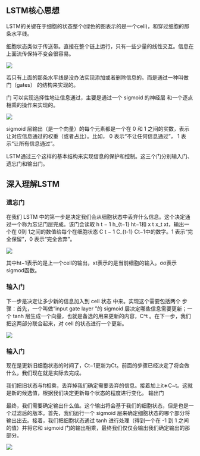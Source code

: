 ## LSTM核心思想

LSTM的关键在于细胞的状态整个(绿色的图表示的是一个cell)，和穿过细胞的那条水平线。

细胞状态类似于传送带。直接在整个链上运行，只有一些少量的线性交互。信息在上面流传保持不变会很容易。

![](https://ai-studio-static-online.cdn.bcebos.com/51bfe1b857c84fedafb72459bbc41231dc2ae6b287a743049e6cc9b2f4979408)


若只有上面的那条水平线是没办法实现添加或者删除信息的。而是通过一种叫做 门（gates） 的结构来实现的。

门 可以实现选择性地让信息通过，主要是通过一个 sigmoid 的神经层 和一个逐点相乘的操作来实现的。

![](https://ai-studio-static-online.cdn.bcebos.com/1db106f564f74cff98f10e4dc9f6d37522de89127ae245b9a29152a4048eec04)



sigmoid 层输出（是一个向量）的每个元素都是一个在 0 和 1 之间的实数，表示让对应信息通过的权重（或者占比）。比如， 0 表示“不让任何信息通过”， 1 表示“让所有信息通过”。

LSTM通过三个这样的基本结构来实现信息的保护和控制。这三个门分别输入门、遗忘门和输出门。
## 深入理解LSTM
### 遗忘门

在我们 LSTM 中的第一步是决定我们会从细胞状态中丢弃什么信息。这个决定通过一个称为忘记门层完成。该门会读取 h t − 1 h_{t−1} ht−1​和 x t x_t xt​，输出一个在 0到 1之间的数值给每个在细胞状态 C t − 1 C_{t-1} Ct−1​中的数字。1 表示“完全保留”，0 表示“完全舍弃”。

![](https://ai-studio-static-online.cdn.bcebos.com/086848434ae7446787394772f92d4bee6604345c26484cc69a7237683b359333)


其中ht−1表示的是上一个cell的输出，xt表示的是当前细胞的输入。σσ表示sigmod函数。
### 输入门

下一步是决定让多少新的信息加入到 cell 状态 中来。实现这个需要包括两个 步骤：首先，一个叫做“input gate layer ”的 sigmoid 层决定哪些信息需要更新；一个 tanh 层生成一个向量，也就是备选的用来更新的内容，C^t 。在下一步，我们把这两部分联合起来，对 cell 的状态进行一个更新。

![](https://ai-studio-static-online.cdn.bcebos.com/9595b31b4bbb47b29cdc75316a4073ddaccb5892a65140fc8f28e6b50e4f0d3b)


### 输入门

现在是更新旧细胞状态的时间了，Ct−1更新为Ct。前面的步骤已经决定了将会做什么，我们现在就是实际去完成。

我们把旧状态与ft相乘，丢弃掉我们确定需要丢弃的信息。接着加上it∗C~t。这就是新的候选值，根据我们决定更新每个状态的程度进行变化。
输出门

最终，我们需要确定输出什么值。这个输出将会基于我们的细胞状态，但是也是一个过滤后的版本。首先，我们运行一个 sigmoid 层来确定细胞状态的哪个部分将输出出去。接着，我们把细胞状态通过 tanh 进行处理（得到一个在 -1 到 1 之间的值）并将它和 sigmoid 门的输出相乘，最终我们仅仅会输出我们确定输出的那部分。

![](https://ai-studio-static-online.cdn.bcebos.com/b7c9bbd5de824335ae4fe3fec8c58c10e56e2d1e9cad4743a4172799d2c6f22a)


